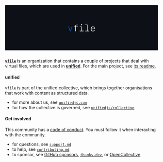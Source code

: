 # [![vfile][githubusercontent-logo]][github-vfile]

**[`vfile`][github-vfile]** is an organization that contains a couple of projects that deal
with virtual files,
which are used in **[unified][github-unified]**.
For the main project, see [its readme][github-vfile].

#### unified

`vfile` is part of the unified collective,
which brings together organisations that work with content as structured data.

* for more about us,
  see [`unifiedjs.com`][unifiedjs]
* for how the collective is governed,
  see [`unifiedjs/collective`][github-unified-collective]

#### Get involved

This community has a [code of conduct][github-health-code-of-conduct].
You must follow it when interacting with the community.

* for questions,
  see [`support.md`][github-health-support]
* to help,
  see [`contributing.md`][github-health-contributing]
* to sponsor,
  see [GitHub sponsors][github-sponsors],
  [`thanks.dev`][thanks],
  or [OpenCollective][]

[github-health-code-of-conduct]: https://github.com/vfile/.github/blob/main/code-of-conduct.md

[github-health-contributing]: https://github.com/vfile/.github/blob/main/contributing.md

[github-health-support]: https://github.com/vfile/.github/blob/main/support.md

[github-vfile]: https://github.com/vfile/vfile

[github-unified-collective]: https://github.com/unifiedjs/collective

[github-unified]: https://github.com/unifiedjs/unified

[opencollective]: https://opencollective.com/unified

[thanks]: https://thanks.dev

[github-sponsors]: https://github.com/sponsors/unifiedjs

[githubusercontent-logo]: https://raw.githubusercontent.com/vfile/vfile/fc8164b/logo.svg?sanitize=true

[unifiedjs]: https://unifiedjs.com
